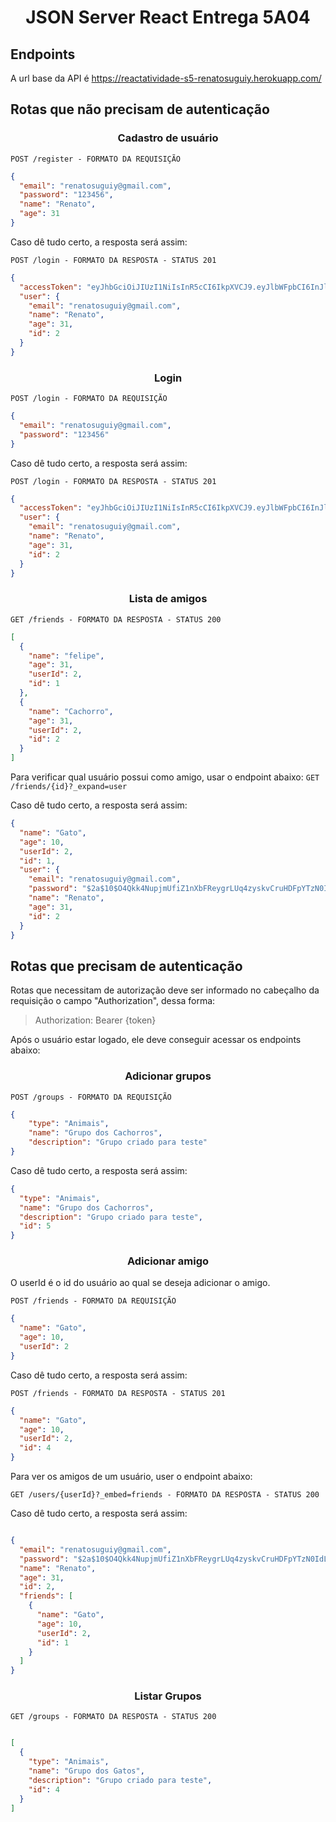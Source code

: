 <h1 align='center'>
    JSON Server React Entrega 5A04
</h1>

## Endpoints

A url base da API é https://reactatividade-s5-renatosuguiy.herokuapp.com/

## Rotas que não precisam de autenticação

<h3 align='center'> Cadastro de usuário</h3>

`POST /register - FORMATO DA REQUISIÇÃO`

```json
{
  "email": "renatosuguiy@gmail.com",
  "password": "123456",
  "name": "Renato",
  "age": 31
}
```

Caso dê tudo certo, a resposta será assim:

`POST /login - FORMATO DA RESPOSTA - STATUS 201`

```json
{
  "accessToken": "eyJhbGciOiJIUzI1NiIsInR5cCI6IkpXVCJ9.eyJlbWFpbCI6InJlbmF0b3N1Z3VpeUBnbWFpbC5jb20iLCJpYXQiOjE2MzUxODgyNDMsImV4cCI6MTYzNTE5MTg0Mywic3ViIjoiMiJ9.2RlYnFu1xmqEEbmJM89YmMI8YFu745cksdgkR5pSDr4",
  "user": {
    "email": "renatosuguiy@gmail.com",
    "name": "Renato",
    "age": 31,
    "id": 2
  }
}
```

<h3 align='center'> Login </h3>

`POST /login - FORMATO DA REQUISIÇÃO`

```json
{
  "email": "renatosuguiy@gmail.com",
  "password": "123456"
}
```

Caso dê tudo certo, a resposta será assim:

`POST /login - FORMATO DA RESPOSTA - STATUS 201`

```json
{
  "accessToken": "eyJhbGciOiJIUzI1NiIsInR5cCI6IkpXVCJ9.eyJlbWFpbCI6InJlbmF0b3N1Z3VpeUBnbWFpbC5jb20iLCJpYXQiOjE2MzUxODk0NTcsImV4cCI6MTYzNTE5MzA1Nywic3ViIjoiMiJ9.ICDyqztTS7PYM8hebNx77LD48US91sMecMSqJQuJ3JM",
  "user": {
    "email": "renatosuguiy@gmail.com",
    "name": "Renato",
    "age": 31,
    "id": 2
  }
}
```

<h3 align='center'> Lista de  amigos </h3>

`GET /friends - FORMATO DA RESPOSTA - STATUS 200`

```JSON
[
  {
    "name": "felipe",
    "age": 31,
    "userId": 2,
    "id": 1
  },
  {
    "name": "Cachorro",
    "age": 31,
    "userId": 2,
    "id": 2
  }
]
```
Para verificar qual usuário possui como amigo, usar o endpoint abaixo:
`GET /friends/{id}?_expand=user`

Caso dê tudo certo, a resposta será assim:
```JSON
{
  "name": "Gato",
  "age": 10,
  "userId": 2,
  "id": 1,
  "user": {
    "email": "renatosuguiy@gmail.com",
    "password": "$2a$10$O4Qkk4NupjmUfiZ1nXbFReygrLUq4zyskvCruHDFpYTzN0IdLcc76",
    "name": "Renato",
    "age": 31,
    "id": 2
  }
}
```

## Rotas que precisam de autenticação

Rotas que necessitam de autorização deve ser informado no cabeçalho da requisição o campo "Authorization", dessa forma:

> Authorization: Bearer {token}

Após o usuário estar logado, ele deve conseguir acessar os endpoints abaixo:

<h3 align='center'> Adicionar grupos </h3>

`POST /groups - FORMATO DA REQUISIÇÃO`

```JSON
{
	"type": "Animais",
	"name": "Grupo dos Cachorros",
	"description": "Grupo criado para teste"
}
```

Caso dê tudo certo, a resposta será assim:

```json
{
  "type": "Animais",
  "name": "Grupo dos Cachorros",
  "description": "Grupo criado para teste",
  "id": 5
}
```

<h3 align='center'> Adicionar amigo </h3>

O userId é o id do usuário ao qual se deseja adicionar o amigo. 

`POST /friends - FORMATO DA REQUISIÇÃO`

```json
{
  "name": "Gato",
  "age": 10,
  "userId": 2
}
```
Caso dê tudo certo, a resposta será assim:

`POST /friends - FORMATO DA RESPOSTA - STATUS 201`

```json
{
  "name": "Gato",
  "age": 10,
  "userId": 2,
  "id": 4
}
```
Para ver os amigos de um usuário, user o endpoint abaixo:

`GET /users/{userId}?_embed=friends - FORMATO DA RESPOSTA - STATUS 200`

Caso dê tudo certo, a resposta será assim:

```json

{
  "email": "renatosuguiy@gmail.com",
  "password": "$2a$10$O4Qkk4NupjmUfiZ1nXbFReygrLUq4zyskvCruHDFpYTzN0IdLcc76",
  "name": "Renato",
  "age": 31,
  "id": 2,
  "friends": [
    {
      "name": "Gato",
      "age": 10,
      "userId": 2,
      "id": 1
    }
  ]
}
```

<h3 align='center'> Listar Grupos </h3>

`GET /groups - FORMATO DA RESPOSTA - STATUS 200`

```JSON

[
  {
    "type": "Animais",
    "name": "Grupo dos Gatos",
    "description": "Grupo criado para teste",
    "id": 4
  }
]
```
